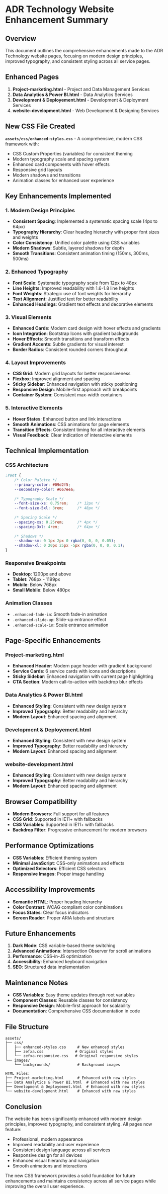 # ADR Technology Website Enhancement Summary

## Overview
This document outlines the comprehensive enhancements made to the ADR Technology website pages, focusing on modern design principles, improved typography, and consistent styling across all service pages.

## Enhanced Pages
1. **Project-marketing.html** - Project and Data Management Services
2. **Data Analytics & Power BI.html** - Data Analytics Services
3. **Development & Deployement.html** - Development & Deployment Services
4. **website-development.html** - Web Development & Designing Services

## New CSS File Created
**`assets/css/enhanced-styles.css`** - A comprehensive, modern CSS framework with:
- CSS Custom Properties (variables) for consistent theming
- Modern typography scale and spacing system
- Enhanced card components with hover effects
- Responsive grid layouts
- Modern shadows and transitions
- Animation classes for enhanced user experience

## Key Enhancements Implemented

### 1. **Modern Design Principles**
- **Consistent Spacing**: Implemented a systematic spacing scale (4px to 64px)
- **Typography Hierarchy**: Clear heading hierarchy with proper font sizes and weights
- **Color Consistency**: Unified color palette using CSS variables
- **Modern Shadows**: Subtle, layered shadows for depth
- **Smooth Transitions**: Consistent animation timing (150ms, 300ms, 500ms)

### 2. **Enhanced Typography**
- **Font Scale**: Systematic typography scale from 12px to 48px
- **Line Heights**: Improved readability with 1.6-1.8 line heights
- **Font Weights**: Strategic use of font weights for hierarchy
- **Text Alignment**: Justified text for better readability
- **Enhanced Headings**: Gradient text effects and decorative elements

### 3. **Visual Elements**
- **Enhanced Cards**: Modern card design with hover effects and gradients
- **Icon Integration**: Bootstrap Icons with gradient backgrounds
- **Hover Effects**: Smooth transitions and transform effects
- **Gradient Accents**: Subtle gradients for visual interest
- **Border Radius**: Consistent rounded corners throughout

### 4. **Layout Improvements**
- **CSS Grid**: Modern grid layouts for better responsiveness
- **Flexbox**: Improved alignment and spacing
- **Sticky Sidebar**: Enhanced navigation with sticky positioning
- **Responsive Design**: Mobile-first approach with breakpoints
- **Container System**: Consistent max-width containers

### 5. **Interactive Elements**
- **Hover States**: Enhanced button and link interactions
- **Smooth Animations**: CSS animations for page elements
- **Transition Effects**: Consistent timing for all interactive elements
- **Visual Feedback**: Clear indication of interactive elements

## Technical Implementation

### CSS Architecture
```css
:root {
    /* Color Palette */
    --primary-color: #09d2f5;
    --secondary-color: #667eea;
    
    /* Typography Scale */
    --font-size-xs: 0.75rem;    /* 12px */
    --font-size-5xl: 3rem;      /* 48px */
    
    /* Spacing Scale */
    --spacing-xs: 0.25rem;      /* 4px */
    --spacing-3xl: 4rem;        /* 64px */
    
    /* Shadows */
    --shadow-sm: 0 1px 2px 0 rgba(0, 0, 0, 0.05);
    --shadow-xl: 0 20px 25px -5px rgba(0, 0, 0, 0.1);
}
```

### Responsive Breakpoints
- **Desktop**: 1200px and above
- **Tablet**: 768px - 1199px
- **Mobile**: Below 768px
- **Small Mobile**: Below 480px

### Animation Classes
- `.enhanced-fade-in`: Smooth fade-in animation
- `.enhanced-slide-up`: Slide-up entrance effect
- `.enhanced-scale-in`: Scale entrance animation

## Page-Specific Enhancements

### Project-marketing.html
- **Enhanced Header**: Modern page header with gradient background
- **Service Cards**: 6 service cards with icons and descriptions
- **Sticky Sidebar**: Enhanced navigation with current page highlighting
- **CTA Section**: Modern call-to-action with backdrop blur effects

### Data Analytics & Power BI.html
- **Enhanced Styling**: Consistent with new design system
- **Improved Typography**: Better readability and hierarchy
- **Modern Layout**: Enhanced spacing and alignment

### Development & Deployement.html
- **Enhanced Styling**: Consistent with new design system
- **Improved Typography**: Better readability and hierarchy
- **Modern Layout**: Enhanced spacing and alignment

### website-development.html
- **Enhanced Styling**: Consistent with new design system
- **Improved Typography**: Better readability and hierarchy
- **Modern Layout**: Enhanced spacing and alignment

## Browser Compatibility
- **Modern Browsers**: Full support for all features
- **CSS Grid**: Supported in IE11+ with fallbacks
- **CSS Variables**: Supported in IE11+ with fallbacks
- **Backdrop Filter**: Progressive enhancement for modern browsers

## Performance Optimizations
- **CSS Variables**: Efficient theming system
- **Minimal JavaScript**: CSS-only animations and effects
- **Optimized Selectors**: Efficient CSS selectors
- **Responsive Images**: Proper image handling

## Accessibility Improvements
- **Semantic HTML**: Proper heading hierarchy
- **Color Contrast**: WCAG compliant color combinations
- **Focus States**: Clear focus indicators
- **Screen Reader**: Proper ARIA labels and structure

## Future Enhancements
1. **Dark Mode**: CSS variable-based theme switching
2. **Advanced Animations**: Intersection Observer for scroll animations
3. **Performance**: CSS-in-JS optimization
4. **Accessibility**: Enhanced keyboard navigation
5. **SEO**: Structured data implementation

## Maintenance Notes
- **CSS Variables**: Easy theme updates through root variables
- **Component Classes**: Reusable classes for consistency
- **Responsive Design**: Mobile-first approach for scalability
- **Documentation**: Comprehensive CSS documentation in code

## File Structure
```
assets/
├── css/
│   ├── enhanced-styles.css     # New enhanced styles
│   ├── zefxa.css              # Original styles
│   └── zefxa-responsive.css   # Original responsive styles
└── images/
    └── backgrounds/            # Background images

HTML Files:
├── Project-marketing.html      # Enhanced with new styles
├── Data Analytics & Power BI.html  # Enhanced with new styles
├── Development & Deployement.html  # Enhanced with new styles
└── website-development.html    # Enhanced with new styles
```

## Conclusion
The website has been significantly enhanced with modern design principles, improved typography, and consistent styling. All pages now feature:
- Professional, modern appearance
- Improved readability and user experience
- Consistent design language across all services
- Responsive design for all devices
- Enhanced visual hierarchy and navigation
- Smooth animations and interactions

The new CSS framework provides a solid foundation for future enhancements and maintains consistency across all service pages while improving the overall user experience.
